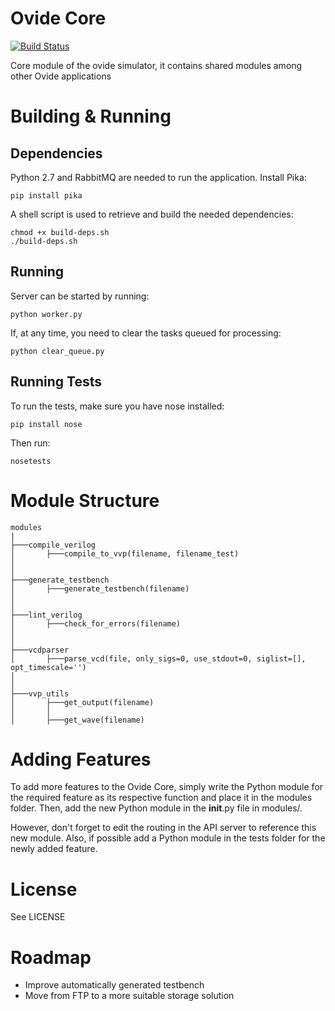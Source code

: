 # Ovide Core

[![Build Status](https://magnum.travis-ci.com/omarayad1/ovide-core.svg?token=8Fpim8KSTcqEV6F4gkPX)](https://magnum.travis-ci.com/omarayad1/ovide-core)

Core module of the ovide simulator, it contains shared modules among other Ovide applications


# Building & Running

## Dependencies
Python 2.7 and RabbitMQ are needed to run the application.
Install Pika:
```
pip install pika
```

A shell script is used to retrieve and build the needed dependencies:
```
chmod +x build-deps.sh
./build-deps.sh
```

## Running
Server can be started by running:
```
python worker.py
```

If, at any time, you need to clear the tasks queued for processing:
``` 
python clear_queue.py
```


## Running Tests
To run the tests, make sure you have nose installed:
```
pip install nose
```
Then run:
```
nosetests
```

# Module Structure

```
modules
|
├───compile_verilog 
│		├───compile_to_vvp(filename, filename_test)
│	 
│
├───generate_testbench
│		├───generate_testbench(filename)
│
│
├───lint_verilog
│		├───check_for_errors(filename)
│
│
├───vcdparser
│		├───parse_vcd(file, only_sigs=0, use_stdout=0, siglist=[], opt_timescale='')
│
│
├───vvp_utils
│		├───get_output(filename)
│		│
│		├───get_wave(filename)

```


# Adding Features
To add more features to the Ovide Core, simply write the Python module for the required feature as its respective function and place it in the modules folder. Then, add the new Python module in the __init__.py file in modules/.

However, don't forget to edit the routing in the API server to reference this new module.
Also, if possible add a Python module in the tests folder for the newly added feature.

# License
See LICENSE

# Roadmap
- Improve automatically generated testbench
- Move from FTP to a more suitable storage solution
